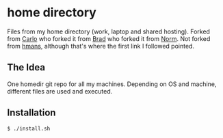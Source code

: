 # home directory

Files from my home directory (work, laptop and shared hosting). Forked from
[Carlo](https://github.com/carlo/homedir) who forked it from
[Brad](http://github.com/bradleywright/homedir/tree) who forked it from
[Norm](http://github.com/norm/homedir/tree).
Not forked from [hmans](https://github.com/hmans/homedir), although that's
where the first link I followed pointed.


## The Idea

One homedir git repo for all my machines. Depending on OS and machine, different
files are used and executed.


## Installation

	$ ./install.sh
